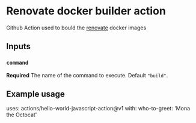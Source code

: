 # Renovate docker builder action

Github Action used to bould the [renovate](https://github.com/renovatebot/renovate) docker images

## Inputs

### `command`

**Required** The name of the command to execute. Default `"build"`.

## Example usage

uses: actions/hello-world-javascript-action@v1
with:
who-to-greet: 'Mona the Octocat'
